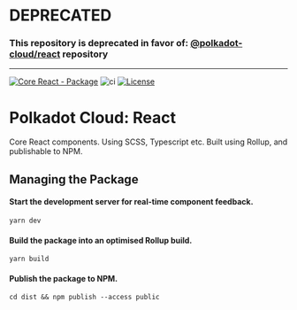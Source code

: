 # DEPRECATED

### This repository is **deprecated** in favor of: [@polkadot-cloud/react](https://github.com/polkadot-cloud/polkadot-cloud/tree/main/packages/cloud-react) repository

----

[![Core React - Package](https://img.shields.io/badge/Core&nbsp;React-Package-E6007A?logo=polkadot =E6007A)](https://github.com/paritytech/polkadot-cloud) ![ci](https://github.com/paritytech/polkadot-cloud/actions/workflows/main.yml/badge.svg) [![License](https://img.shields.io/badge/License-GPL_3.0_only-blue.svg)](https://opensource.org/license/gpl-3-0/)

# Polkadot Cloud: React

Core React components. Using SCSS, Typescript etc. Built using Rollup, and publishable to NPM.

## Managing the Package

#### Start the development server for real-time component feedback.

```
yarn dev
```

#### Build the package into an optimised Rollup build.

```
yarn build
```

#### Publish the package to NPM.

```
cd dist && npm publish --access public
```
